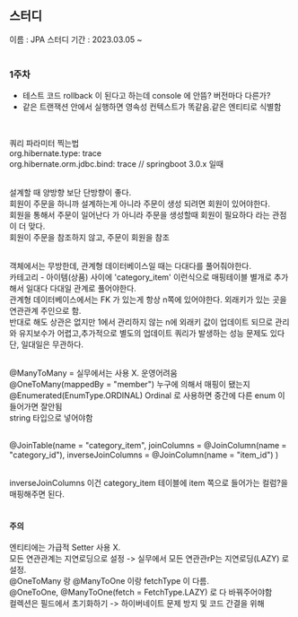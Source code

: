 
## 스터디
이름 : JPA 스터디
기간 : 2023.03.05 ~ 
<br>
<br>


### 1주차

- 테스트 코드 rollback 이 된다고 하는데 console 에 안뜸? 버전마다 다른가?<br>
- 같은 트랜잭션 안에서 실행하면 영속성 컨텍스트가 똑같음.같은 엔티티로 식별함<br>
<br>

쿼리 파라미터 찍는법<br>
org.hibernate.type: trace<br>
org.hibernate.orm.jdbc.bind: trace  // springboot 3.0.x 일때<br>
<br>

설계할 때 양방향 보단 단방향이 좋다. <br>
회원이 주문을 하니까 설계하는게 아니라 주문이 생성 되려면 회원이 있어야한다.<br>
회원을 통해서 주문이 일어난다 가 아니라 주문을 생성할때 회원이 필요하다 라는 관점이 더 맞다.<br>
회원이 주문을 참조하지 않고, 주문이 회원을 참조<br>
<br>

객체에서는 무방한데, 관계형 데이터베이스일 때는 다대다를 풀어줘야한다.<br>
카테고리 - 아이템(상품) 사이에 'category_item' 이런식으로 매핑테이블 별개로 추가해서 일대다 다대일 관계로 풀어야한다.<br>
관계형 데이터베이스에서는 FK 가 있는게 항상 n쪽에 있어야한다.  외래키가 있는 곳을 연관관계 주인으로 함. <br>
반대로 해도 상관은 없지만 1에서 관리하지 않는 n에 외래키 값이 업데이트 되므로 관리와 유지보수가 어렵고,추가적으로 별도의 업데이트 쿼리가 발생하는 성능 문제도 있다 <br>
단, 일대일은 무관하다.<br>
<br>

@ManyToMany = 실무에서는 사용 X. 운영어려움<br>
@OneToMany(mappedBy = "member")  누구에 의해서 매핑이 됐는지 <br>
@Enumerated(EnumType.ORDINAL)  Ordinal 로 사용하면 중간에 다른 enum 이 들어가면 잘안됨<br>
string 타입으로 넣어야함<br>
<br>

@JoinTable(name = "category_item",
        joinColumns = @JoinColumn(name = "category_id"),
            inverseJoinColumns = @JoinColumn(name = "item_id")
    )

<br>
inverseJoinColumns 이건 category_item 테이블에 item 쪽으로 들어가는 컬럼?을 매핑해주면 된다.<br>
<br>

#### 주의
엔티티에는 가급적 Setter 사용 X.<br>
모든 연관관계는 지연로딩으로 설정 -> 실무에서 모든 연관관rP는 지연로딩(LAZY) 로 설정.<br>
@OneToMany 랑 @ManyToOne 이랑 fetchType 이 다름.<br>
@OneToOne, @ManyToOne(fetch = FetchType.LAZY) 로 다 바꿔주어야함<br>
컬렉션은 필드에서 초기화하기 -> 하이버네이트 문제 방지 및 코드 간결을 위해<br>
<br>
<br>
<br>


